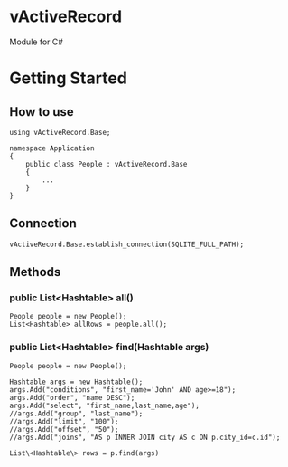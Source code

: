 # vActiveRecord

Module for C#

# Getting Started

## How to use

```
using vActiveRecord.Base;

namespace Application
{
	public class People : vActiveRecord.Base
	{
		...
	}
}
```

## Connection

```
vActiveRecord.Base.establish_connection(SQLITE_FULL_PATH);
```

## Methods

### public List\<Hashtable\> all()

```
People people = new People();
List<Hashtable> allRows = people.all();

```

### public List\<Hashtable\> find(Hashtable args)

```
People people = new People();

Hashtable args = new Hashtable();
args.Add("conditions", "first_name='John' AND age>=18");
args.Add("order", "name DESC");
args.Add("select", "first_name,last_name,age");
//args.Add("group", "last_name");
//args.Add("limit", "100");
//args.Add("offset", "50");
//args.Add("joins", "AS p INNER JOIN city AS c ON p.city_id=c.id");

List\<Hashtable\> rows = p.find(args)
```
